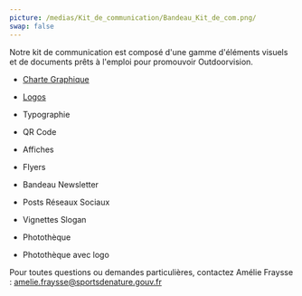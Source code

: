```yaml
---
picture: /medias/Kit_de_communication/Bandeau_Kit_de_com.png/
swap: false
---
```


Notre kit de communication est composé d'une gamme d'éléments visuels et de documents prêts à l'emploi pour promouvoir Outdoorvision.

- [Charte Graphique](/medias/Kit_de_communication/Charte_graphique_Outdoorvision.pdf)

- [Logos](/medias/Kit_de_communication/LOGOS_OUTDOORVISION.zip)

- Typographie

- QR Code

- Affiches

- Flyers

- Bandeau Newsletter

- Posts Réseaux Sociaux

- Vignettes Slogan

- Photothèque

- Photothèque avec logo

Pour toutes questions ou demandes particulières, contactez Amélie Fraysse : amelie.fraysse@sportsdenature.gouv.fr





